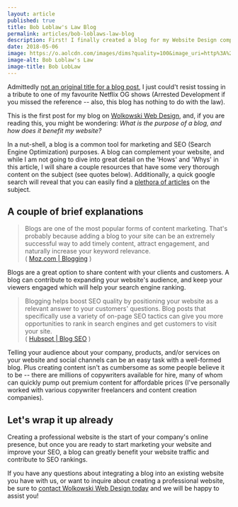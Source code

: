 ```yaml
---
layout: article
published: true
title: Bob Loblaw's Law Blog
permalink: articles/bob-loblaws-law-blog
description: First! I finally created a blog for my Website Design company as a means to showcase to my clients just how feasible and valuable a blog can be for SEO and marketing purposes.
date: 2018-05-06 
image: https://o.aolcdn.com/images/dims?quality=100&image_uri=http%3A%2F%2Fo.aolcdn.com%2Fhss%2Fstorage%2Fmidas%2Fd1f1a560183a8e88de5a1cc08708e246%2F201232584%2Fbobloblaw.png&client=cbc79c14efcebee57402&signature=8c1c06f5e31d69c26f5fad3098529190447839e7
image-alt: Bob Loblaw's Law
image-title: Bob LobLaw
---
```



Admittedly <a target="_blank" href="https://bob-loblaws-law-blog.blogspot.ca/">not an original title for a blog post</a>, I just could't resist tossing in a tribute to one of my favourite Netflix OG shows (Arrested Development if you missed the reference -- also, this blog has nothing to do with the law).

This is the first post for my blog on <a href="https://wolkowskiwebdesign.com">Wolkowski Web Design</a>, and, if you are reading this, you might be wondering: *What is the purpose of a blog, and how does it benefit my website?*

In a nut-shell, a blog is a common tool for marketing and SEO (Search Engine Optimization) purposes. A blog can complement your website, and while I am not going to dive into great detail on the 'Hows' and 'Whys' in this article, I will share a couple resources that have some very thorough content on the subject (see quotes below). Additionally, a quick google search will reveal that you can easily find a <a target="_blank" href="https://www.google.com/search?q=why+are+blogs+good+for+seo%3F">plethora of articles</a> on the subject.

## A couple of brief explanations

<blockquote cite="https://moz.com/blog/category/blogging">Blogs are one of the most popular forms of content marketing. That's probably because adding a blog to your site can be an extremely successful way to add timely content, attract engagement, and naturally increase your keyword relevance.<br>( <a target="_blank" href="https://moz.com/blog/category/blogging">Moz.com | Blogging</a> )</blockquote>

Blogs are a great option to share content with your clients and customers. A blog can contribute to expanding your website's audience, and keep your viewers engaged which will help your search engine ranking.

<blockquote cite="">Blogging helps boost SEO quality by positioning your website as a relevant answer to your customers' questions. Blog posts that specifically use a variety of on-page SEO tactics can give you more opportunities to rank in search engines and get customers to visit your site.<br>( <a target="_blank" href="https://blog.hubspot.com/marketing/blog-search-engine-optimization">Hubspot | Blog SEO</a> )</blockquote>

Telling your audience about your company, products, and/or services on your website and social channels can be an easy task with a well-formed blog. Plus creating content isn't as cumbersome as some people believe it to be -- there are millions of copywriters available for hire, many of whom can quickly pump out premium content for affordable prices (I've personally worked with various copywriter freelancers and content creation companies).

## Let's wrap it up already

Creating a professional website is the start of your company's online presence, but once you are ready to start marketing your website and improve your SEO, a blog can greatly benefit your website traffic and contribute to SEO rankings.

If you have any questions about integrating a blog into an existing website you have with us, or want to inquire about creating a professional website, be sure to <a href="https://wolkowskiwebdesign.com/#contact"> contact Wolkowski Web Design today</a> and we will be happy to assist you!
